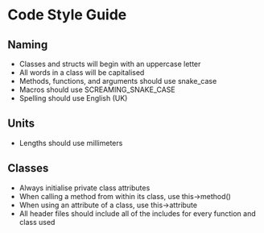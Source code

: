 # Code Style Guide

## Naming

- Classes and structs will begin with an uppercase letter
- All words in a class will be capitalised
- Methods, functions, and arguments should use snake_case
- Macros should use SCREAMING_SNAKE_CASE
- Spelling should use English (UK)

## Units

- Lengths should use millimeters

## Classes

- Always initialise private class attributes
- When calling a method from within its class, use this->method()
- When using an attribute of a class, use this->attribute
- All header files should include all of the includes for every function and class used
